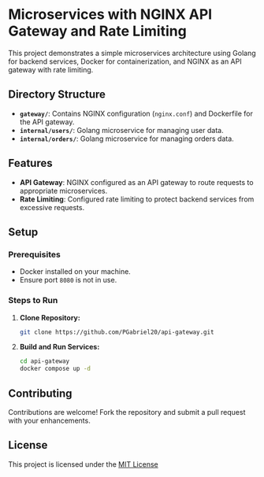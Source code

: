 
# Microservices with NGINX API Gateway and Rate Limiting

This project demonstrates a simple microservices architecture using Golang for backend services, Docker for containerization, and NGINX as an API gateway with rate limiting.

## Directory Structure

- **`gateway/`**: Contains NGINX configuration (`nginx.conf`) and Dockerfile for the API gateway.
- **`internal/users/`**: Golang microservice for managing user data.
- **`internal/orders/`**: Golang microservice for managing orders data.

## Features

- **API Gateway**: NGINX configured as an API gateway to route requests to appropriate microservices.
- **Rate Limiting**: Configured rate limiting to protect backend services from excessive requests.

## Setup

### Prerequisites

- Docker installed on your machine.
- Ensure port `8080` is not in use.


### Steps to Run

1. **Clone Repository:**

   ```bash
   git clone https://github.com/PGabriel20/api-gateway.git
   ```
1. **Build and Run Services:**

   ```bash
   cd api-gateway
   docker compose up -d
   ```

## Contributing

Contributions are welcome! Fork the repository and submit a pull request with your enhancements.


## License

This project is licensed under the [MIT License](https://choosealicense.com/licenses/mit/)

